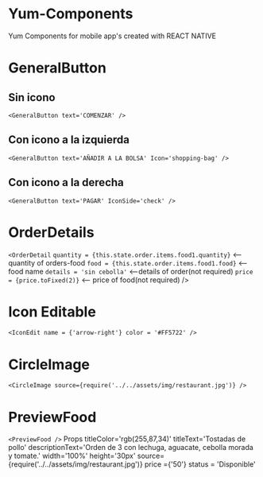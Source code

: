 # Yum-Components
Yum Components for mobile app's created with REACT NATIVE

# GeneralButton

## Sin icono


`<GeneralButton
 text='COMENZAR'
/>`

## Con icono a la izquierda


`<GeneralButton
  text='AÑADIR A LA BOLSA'
  Icon='shopping-bag'
/>`

## Con icono a la derecha


`<GeneralButton
  text='PAGAR'
  IconSide='check'
/>`

# OrderDetails

`<OrderDetail`
    `quantity = {this.state.order.items.food1.quantity}`  <-- quantity of orders-food
    `food = {this.state.order.items.food1.food}` <--food name
    `details = 'sin cebolla'` <--details of order(not required)
    `price = {price.toFixed(2)}` <-- price of food(not required)
/>

# Icon Editable

`<IconEdit
  name = {'arrow-right'}
  color = '#FF5722'
/>
`
# CircleImage
`<CircleImage
  source={require('../../assets/img/restaurant.jpg')}
 />`

# PreviewFood

`<PreviewFood />`
Props
    titleColor='rgb(255,87,34)'
    titleText='Tostadas de pollo'
    descriptionText='Orden de 3 con lechuga, aguacate, cebolla morada y tomate.'
    width='100%'
    height='30px'
    source={require('../../assets/img/restaurant.jpg')}
    price ={'50'}
    status = 'Disponible'


[img1]: img/generalbutton.jpg "general button"
[img2]: img/generalbutton1.jpg "icon left"
[img3]: img/generalbutton2.jpg "icon right"
[img4]: img/orderDetails.jpg "Order details"
